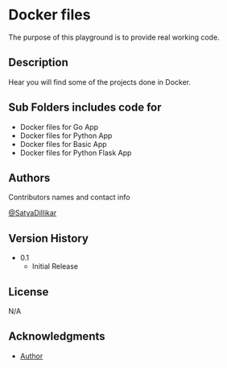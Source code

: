 # Docker files

The purpose of this playground is to provide real working code.

## Description

Hear you will find some of the projects done in Docker.

## Sub Folders includes code for

- Docker files for Go App
- Docker files for Python App
- Docker files for Basic App
- Docker files for Python Flask App

## Authors

Contributors names and contact info

[@SatyaDillikar](https://twitter.com/SatyaDillikar)

## Version History


* 0.1
    * Initial Release

## License

N/A

## Acknowledgments
* [Author](https://softbuild.dev)